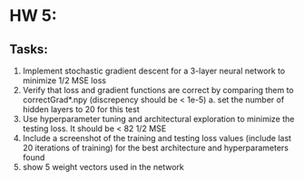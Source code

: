 # HW 5:
## Tasks:
1. Implement stochastic gradient descent for a 3-layer neural network to minimize 1/2 MSE loss
2. Verify that loss and gradient functions are correct by comparing them to correctGrad*.npy (discrepency should be < 1e-5)
   a. set the number of hidden layers to 20 for this test
3. Use hyperparameter tuning and architectural exploration to minimize the testing loss. It should be < 82 1/2 MSE
4. Include a screenshot of the training and testing loss values (include last 20 iterations of training) for the best architecture and hyperparameters found
5. show 5 weight vectors used in the network
